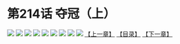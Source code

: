 # 第214话 夺冠（上）
![](https://mhpic.xiaomingtaiji.net/comic/D/斗破苍穹拆分版/214话/1.jpg-zymk.middle.webp)
![](https://mhpic.xiaomingtaiji.net/comic/D/斗破苍穹拆分版/214话/2.jpg-zymk.middle.webp)
![](https://mhpic.xiaomingtaiji.net/comic/D/斗破苍穹拆分版/214话/3.jpg-zymk.middle.webp)
![](https://mhpic.xiaomingtaiji.net/comic/D/斗破苍穹拆分版/214话/4.jpg-zymk.middle.webp)
![](https://mhpic.xiaomingtaiji.net/comic/D/斗破苍穹拆分版/214话/5.jpg-zymk.middle.webp)
![](https://mhpic.xiaomingtaiji.net/comic/D/斗破苍穹拆分版/214话/6.jpg-zymk.middle.webp)
![](https://mhpic.xiaomingtaiji.net/comic/D/斗破苍穹拆分版/214话/7.jpg-zymk.middle.webp)
![](https://mhpic.xiaomingtaiji.net/comic/D/斗破苍穹拆分版/214话/8.jpg-zymk.middle.webp)
![](https://mhpic.xiaomingtaiji.net/comic/D/斗破苍穹拆分版/214话/9.jpg-zymk.middle.webp)
[【上一章】](./213.md)
[【目录】](./READMD.md)
[【下一章】](./215.md)
